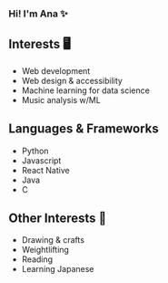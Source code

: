 ### Hi! I'm Ana ✨

## Interests 🖥️
- Web development
- Web design & accessibility
- Machine learning for data science
- Music analysis w/ML

## Languages & Frameworks
- Python
- Javascript
- React Native
- Java
- C

## Other Interests 🌸
- Drawing & crafts
- Weightlifting
- Reading
- Learning Japanese

<!--
**fluffyponyy/fluffyponyy** is a ✨ _special_ ✨ repository because its `README.md` (this file) appears on your GitHub profile.

Here are some ideas to get you started:

- 🔭 I’m currently working on ...
- 🌱 I’m currently learning ...
- 👯 I’m looking to collaborate on ...
- 🤔 I’m looking for help with ...
- 💬 Ask me about ...
- 📫 How to reach me: ...
- 😄 Pronouns: ...
- ⚡ Fun fact: ...
-->
